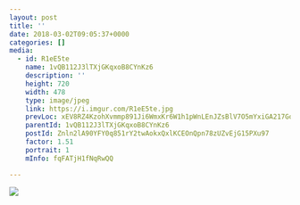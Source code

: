 ```yaml
---
layout: post
title: '' 
date: 2018-03-02T09:05:37+0000 
categories: [] 
media:
  - id: R1eE5te
    name: 1vQB112J3lTXjGKqxoB8CYnKz6
    description: ''   
    height: 720
    width: 478
    type: image/jpeg
    link: https://i.imgur.com/R1eE5te.jpg
    prevLoc: xEV8RZ4KzohXvmmp891Ji6WmxKr6W1h1pWnLEnJZsBlV7O5mYxiGA217GoGnIgN5OBE3Dpi23mkMy4LpuBYBk7VoWMFZkqDjqQA5UDV2LvQV8RSkvoBDwLJRCmBzk0q15lU7Kv4kBgXjSJWzQ20Y5ViL8Rjzro0XSQZ2Xo88GwhPEJ41kXXmUWX4RBW44vIP2g56Kw2jC8OwMEPRnRsrAqZNDV40U7rjA5jnx6IGZ93lM6orIovVjEYV1quGmyRNLZXL
    parentId: 1vQB112J3lTXjGKqxoB8CYnKz6
    postId: Znln2lA90YFY0q851rY2twAokxQxlKCEOnQpn78zUZvEjG15PXu97
    factor: 1.51
    portrait: 1
    mInfo: fqFATjH1fNqRwQQ

---
```





[//]: #media:  
<a href="https://i.imgur.com/R1eE5te.jpg"><img class="postImage" src="https://i.imgur.com/R1eE5teh.jpg" />  
</a>   
